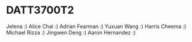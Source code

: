 # DATT3700T2

Jelena :)
Alice Chai :)
Adrian Fearman :)
Yuxuan Wang :)
Harris Cheema :)
Michael Rizza :)
Jingwen Deng :)
Aaron Hernandez :)
